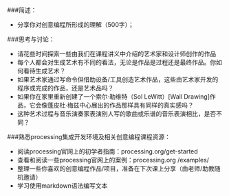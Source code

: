 ###简述：

- 分享你对创意编程所形成的理解（500字）；

###思考与讨论：

- 请花些时间探索一些由我们在课程讲义中介绍的艺术家和设计师创作的作品
- 每个人都会对生成艺术有不同的看法，无论是作品是过程还是最终作品。你如何看待生成艺术？
- 如果艺术家通过写命令但借助设备/工具创造艺术作品，这些由艺术家开发的程序或完成的作品，还是艺术品吗？
- 如果你在家里重新创建了一个索尔·勒维特（Sol LeWitt）[Wall Drawing]作品，它会像蓬皮杜·梅兹中心展出的作品那样具有同样的真实感吗？
- 这种艺术过程与音乐演奏家表演别人写的歌曲或乐谱的音乐表演相比，是否不同？

###熟悉processing集成开发环境及相关创意编程课程资源：

- 阅读processing官网上的初学者指南：processing.org/get-started
- 查看和阅读一些processing官网上的案例：processing.org /examples/
- 整理一些你喜欢的创意编程作品/项目，准备在下次课上分享（由老师/助教随机邀请）
- 学习使用markdown语法编写文本
